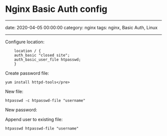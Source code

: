 # Nginx Basic Auth config
--- 
date: 2020-04-05 00:00:00
category: nginx
tags: nginx, Basic Auth, Linux
***

Configure location:

        location / {
        auth_basic "closed site";
        auth_basic_user_file htpasswd;
        }

Create password file:

    yum install httpd-tools</pre>
    
New file:

    htpasswd -c htpasswd-file "username"
    
New password:

Append user to existing file:

    htpasswd htpasswd-file "username"